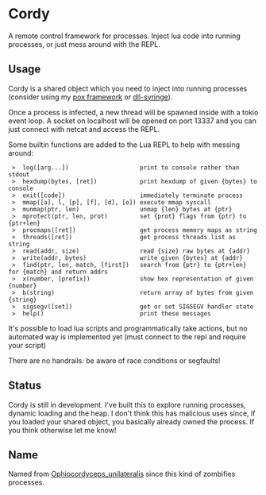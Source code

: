 # Cordy
A remote control framework for processes.
Inject lua code into running processes, or just mess around with the REPL.

## Usage
Cordy is a shared object which you need to inject into running processes (consider using my [pox framework](https://git.alemi.dev/pox/about) or [dll-syringe](https://github.com/OpenByteDev/dll-syringe)).

Once a process is infected, a new thread will be spawned inside with a tokio event loop. A socket on localhost will be opened on port 13337 and you can just connect with netcat and access the REPL.

Some builtin functions are added to the Lua REPL to help with messing around:

```
 >  log([arg...])                    print to console rather than stdout
 >  hexdump(bytes, [ret])            print hexdump of given {bytes} to console
 >  exit([code])                     immediately terminate process
 >  mmap([a], l, [p], [f], [d], [o]) execute mmap syscall
 >  munmap(ptr, len)                 unmap {len} bytes at {ptr}
 >  mprotect(ptr, len, prot)         set {prot} flags from {ptr} to {ptr+len}
 >  procmaps([ret])                  get process memory maps as string
 >  threads([ret])                   get process threads list as string
 >  read(addr, size)                 read {size} raw bytes at {addr}
 >  write(addr, bytes)               write given {bytes} at {addr}
 >  find(ptr, len, match, [first])   search from {ptr} to {ptr+len} for {match} and return addrs
 >  x(number, [prefix])              show hex representation of given {number}
 >  b(string)                        return array of bytes from given {string}
 >  sigsegv([set])                   get or set SIGSEGV handler state
 >  help()                           print these messages
```

It's possible to load lua scripts and programmatically take actions, but no automated way is implemented yet (must connect to the repl and require your script)

There are no handrails: be aware of race conditions or segfaults!

## Status
Cordy is still in development. I've built this to explore running processes, dynamic loading and the heap. I don't think this has malicious uses since, if you loaded your shared object, you basically already owned the process. If you think otherwise let me know!

## Name
Named from [Ophiocordyceps_unilateralis](https://en.wikipedia.org/wiki/Ophiocordyceps_unilateralis) since this kind of zombifies processes.
